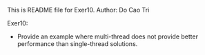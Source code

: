 This is README file for Exer10.
Author: Do Cao Tri

Exer10:
- Provide an example where multi-thread does not provide better performance than single-thread solutions.